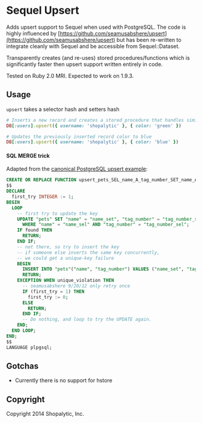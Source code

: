 # Sequel Upsert

Adds upsert support to Sequel when used with PostgreSQL. The code is highly influenced by [https://github.com/seamusabshere/upsert](https://github.com/seamusabshere/upsert) but has been re-written to integrate cleanly with Sequel and be accessible from Sequel::Dataset.

Transparently creates (and re-uses) stored procedures/functions which is significantly faster then upsert support written entirely in code.

Tested on Ruby 2.0 MRI. Expected to work on 1.9.3.

## Usage

`upsert` takes a selector hash and setters hash

```ruby
# Inserts a new record and creates a stored procedure that handles similar upsert requests
DB[:users].upsert({ username: 'shopalytic' }, { color: 'green' })

# Updates the previously inserted record color to blue
DB[:users].upsert({ username: 'shopalytic' }, { color: 'blue' })
```

#### SQL MERGE trick

Adapted from the [canonical PostgreSQL upsert example](http://www.postgresql.org/docs/current/interactive/plpgsql-control-structures.html#PLPGSQL-ERROR-TRAPPING):

```sql
CREATE OR REPLACE FUNCTION upsert_pets_SEL_name_A_tag_number_SET_name_A_tag_number("name_sel" character varying(255), "tag_number_sel" integer, "name_set" character varying(255), "tag_number_set" integer) RETURNS VOID AS
$$
DECLARE
  first_try INTEGER := 1;
BEGIN
  LOOP
    -- first try to update the key
    UPDATE "pets" SET "name" = "name_set", "tag_number" = "tag_number_set"
      WHERE "name" = "name_sel" AND "tag_number" = "tag_number_sel";
    IF found THEN
      RETURN;
    END IF;
    -- not there, so try to insert the key
    -- if someone else inserts the same key concurrently,
    -- we could get a unique-key failure
    BEGIN
      INSERT INTO "pets"("name", "tag_number") VALUES ("name_set", "tag_number_set");
      RETURN;
    EXCEPTION WHEN unique_violation THEN
      -- seamusabshere 9/20/12 only retry once
      IF (first_try = 1) THEN
        first_try := 0;
      ELSE
        RETURN;
      END IF;
      -- Do nothing, and loop to try the UPDATE again.
    END;
  END LOOP;
END;
$$
LANGUAGE plpgsql;
```

## Gotchas

- Currently there is no support for hstore

## Copyright

Copyright 2014 Shopalytic, Inc.
